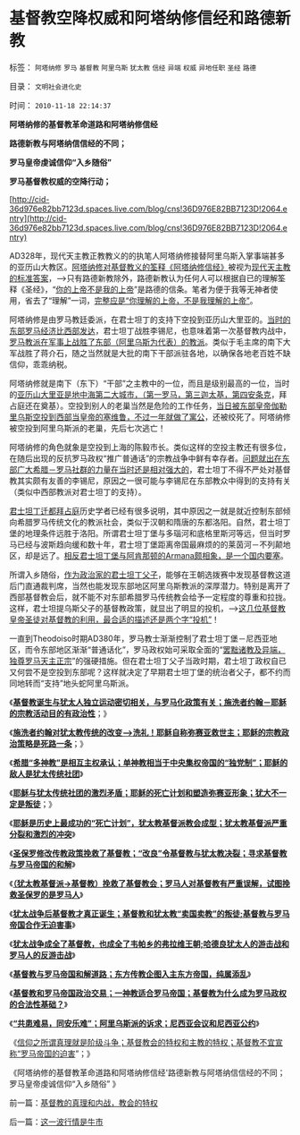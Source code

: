 # 基督教空降权威和阿塔纳修信经和路德新教

标签： `阿塔纳修` `罗马` `基督教` `阿里乌斯` `犹太教` `信经` `异端` `权威` `异地任职` `圣经` `路德` 

目录： `文明社会进化史`

时间： `2010-11-18 22:14:37`

**阿塔纳修的基督教革命道路和阿塔纳修信经**

**路德新教与阿塔纳信信经的不同；**

**罗马皇帝虔诚信仰“入乡随俗”**

**罗马基督教权威的空降行动；**

[http://cid-36d976e82bb7123d.spaces.live.com/blog/cns!36D976E82BB7123D!2064.entry](http://cid-36d976e82bb7123d.spaces.live.com/blog/cns!36D976E82BB7123D!2064.entry)

AD328年，现代天主教正教教义的的执笔人阿塔纳修接替阿里乌斯入掌事端甚多的亚历山大教区。[阿塔纳修对基督教义的筌释《阿塔纳修信经》](../../../2010/5/23/基督教罗马帝国在阿拉伯征服阴影下分裂.md)被视为[现代天主教的标准答案](../../../2010/10/19/个人主义无权威,意识形态都有“权威的标准答案”.md)，——>只有路德新教除外，路德新教认为任何人可以根据自已的理解筌释《圣经》，“[你的上帝不是我的上帝](../../../2009/6/25/MyGod!我的上帝！绝对的真理存在吗？.md)”是路德的信条。笔者为便于我等无神者使用，省去了“理解”一词，[完整应是“你理解的上帝，不是我理解的上帝”](../../../2009/6/19/“已所不欲，勿施于人”就是普世的价值观.md)。

阿塔纳修是由罗马教廷委派，在君士坦丁的支持下空投到亚历山大里亚的。[当时的东部罗马经济比西部发达](../../../2010/9/7/国家之间本质上是经济制度的和平竞争.md)，君士坦丁战胜李锡尼，也意味着第一次基督教内战中，[罗马教派在军事上战胜了东部（阿里乌斯为代表）的教派](../../../2010/11/8/孙子为罗马内战开出的赔率；基督教的决定性.md)。类似于毛主席的南下大军战胜了蒋介石，随之当然就是大批的南下干部派驻各地，以确保各地老百姓不缺信仰，乖乖纳税。

阿塔纳修就是南下（东下）“干部”之主教中的一位，而且是级别最高的一位，当时的[亚历山大里亚是地中海第二大城市，（第一罗马，第三迦太基，第四安条克](../../../2010/5/26/东方大帝国为什么很容易被少数外族征服？.md)，拜占庭还在奠基）。空投到别人的老巢当然是危险的工作任务，[当日被东部皇帝伽勒里乌斯空投到西部当皇帝的塞维鲁，不过一年就做了寓公](../../../2010/11/7/四帝共治成六帝决斗；罗马帝国王朝选拨赛.md)，还被绞死了。阿塔纳修被空投到阿里乌斯派的老巢，先后七次逃亡！

阿塔纳修的角色就象是空投到上海的陈毅市长。类似这样的空投主教还有很多位，在随后出现的反抗罗马政权“推广普通话”的宗教战争中鲜有幸存者。[问题就出在东部广大希腊－罗马社群的力量在当时还是相对强大的](../../../2010/11/9/尤里安背叛基督教的政治意义.md)，君士坦丁不得不严处对基督教其实颇有友善的李锡尼，原因之一很可能与李锡尼在东部教众中得到的支持有关（类似中西部教派对君士坦丁的支持）。

[君士坦丁迁都拜占庭](../../../2010/5/6/基督教推迟了欧美人权解放私有制达一千年！.md)历史学者已经有很多说明，其中原因之一就是就近控制东部倾向希腊罗马传统文化的教派社会，类似于汉朝和隋唐的东都洛阳。自然，君士坦丁堡的地理条件远胜于洛阳。所谓君士坦丁堡与多瑙河和底格里斯河等远，但当时罗马已经与波斯趋向缓和数十年，君士坦丁堡距离帝国最麻烦的的莱茵河－不列颠地区，却是远了。[相反君士坦丁堡与阿肯那顿的Armana颇相象，是一个国内要塞](../../../2010/5/24/一神教改革致宗教分裂中衰亡的古埃及18王朝.md)。

所谓入乡随俗，[作为政治家的君士坦丁父子](../../../2010/6/30/人权是民主的最基础因素和政治挂帅.md)，能够在王朝选拨赛中发现基督教这道后门直通裁判席，当然也能发现东部地区阿里乌斯教派的深厚潜力。特别是离开了西部基督教会后，就不能不对东部希腊罗马传统教会给予一定程度的尊重和拉拢。这样，君士坦提乌斯父子的基督教政策，就显出了明显的投机，——>[这几位基督教皇帝圣徒对基督教的利用，最合适的描述还是两个字“投机”](../../../2010/6/25/政治家是开发政治利益的专家.md)！

一直到Theodoiso时期AD380年，罗马教士渐渐控制了君士坦丁堡－尼西亚地区，而令东部地区渐渐“普通话化”，罗马政权始可采取全面的“[罢黜诸教及异端，独尊罗马天主正宗](../../../2010/5/6/基督教“焚书毁校”的历史文化悲剧.md)”的强硬措施。但在君士坦丁父子当政时期，君士坦丁政权自已又何尝不是空投到东部呢？这样就决定了早期君士坦丁堡的统治者父子，都不约而同地转而“支持”地头蛇阿里乌斯派。

《[**基督教诞生与犹太人独立运动密切相关，与罗马化政策有关；施洗者约翰－耶稣的宗教活动目的有政治性**](../../../2010/11/14/基督教诞生与犹太人独立运动和罗马化政策.md)；》

《[**施洗者约翰对犹太教传统的改变——>洗礼！耶稣自称弥赛亚救世主；耶稣的宗教政治策略是死路一条**](../../../2010/11/14/耶稣的政治策略是死路一条.md)；》

《[**希腊“多神教”是相互主权承认；单神教相当于中央集权帝国的“独党制”；耶稣的敌人是犹太传统社团**](../../../2010/11/15/希腊“多神教”相当于主权互相承认和单神教.md)》

《[**耶稣与犹太传统社团的激烈矛盾；耶稣的死亡计划和塑造弥赛亚形象；犹大不一定是叛徒**](../../../2010/11/15/犹大不一定是叛徒；耶稣与犹太传统社团的激烈矛盾；.md)；》

《[**耶稣是历史上最成功的“死亡计划”，犹太教基督派教会成型；犹太教基督派严重分裂和激烈的冲突**](../../../2010/11/15/最成功的“死亡计划”，犹太教基督派教会成型.md)》

《[**圣保罗修改传教政策挽救了基督教；“改良”令基督教与犹太教决裂；寻求基督教与罗马帝国的和解**](../../../2010/11/16/圣保罗令基督教与犹太传统决裂，与罗马帝国和解.md)》

《[**（犹太教基督派->基督教）挽救了基督教会；罗马人对基督教有严重误解，试图挽救圣保罗的是罗马人**](../../../2010/11/16/罗马帝国，基督教和犹太教的三角关系.md)》

《[**犹太战争后基督教才真正诞生；基督教和犹太教“卖国卖教”的叛徒;基督教与罗马帝国合作无迫害事**](../../../2010/11/16/犹太战争后基督教才真正诞生.md)》

《[**犹太战争成全了基督教，也成全了韦帕乡的弗拉维王朝;哈德良犹太人的游击战和罗马人的反游击战**](../../../2010/11/17/哈德良的包皮战争和犹太人的游击战.md)》

《[**基督教与罗马帝国和解道路；东方传教企图入主东方帝国，纯属添乱**](../../../2010/11/17/基督教与罗马帝国和解道路.md)》

《[**基督教和罗马帝国政治交易；一神教适合罗马帝国；基督教为什么成为罗马政权的合法性基础？**](../../../2010/11/17/为什么一神教罗马帝国才流行？.md)》

《[**“共患难易，同安乐难”；阿里乌斯派的诉求；尼西亚会议和尼西亚公约**](../../../2010/11/18/基督教“共患难易，同安乐难”和尼西亚信经和正宗.md)》

《[信仰之所谓真理就是阶级斗争；基督教会的特权和主教的特权；基督教不宜宣称“罗马帝国的迫害](../../../2010/11/18/基督教的真理和内战，教会的特权.md)”；》

《阿塔纳修的基督教革命道路和阿塔纳修信经'路德新教与阿塔纳信信经的不同；罗马皇帝虔诚信仰“入乡随俗” 》



前一篇：[基督教的真理和内战，教会的特权](../../../2010/11/18/基督教的真理和内战，教会的特权.md)

后一篇：[这一波行情是牛市](../../../2010/11/19/这一波行情是牛市.md)